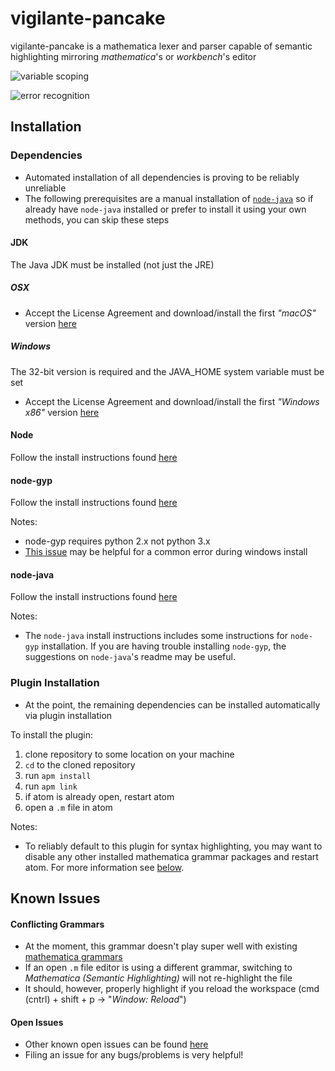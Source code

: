 # vigilante-pancake

vigilante-pancake is a mathematica lexer and parser capable of semantic highlighting mirroring _mathematica_'s or _workbench_'s editor

![variable scoping](https://i.imgur.com/QhQMhLL.png)

![error recognition](https://i.imgur.com/gYuuerW.png)

## Installation

### Dependencies
- Automated installation of all dependencies is proving to be reliably unreliable
- The following prerequisites are a manual installation of [`node-java`](https://github.com/joeferner/node-java) so if already have `node-java` installed or prefer to install it using your own methods, you can skip these steps

#### JDK
The Java JDK must be installed (not just the JRE)

##### OSX
- Accept the License Agreement and download/install the first _"macOS"_ version [here](http://www.oracle.com/technetwork/java/javase/downloads/jdk8-downloads-2133151.html)

##### Windows
The 32-bit version is required and the JAVA_HOME system variable must be set
- Accept the License Agreement and download/install the first _"Windows x86"_ version [here](http://www.oracle.com/technetwork/java/javase/downloads/jdk8-downloads-2133151.html)

#### Node
Follow the install instructions found [here](https://nodejs.org)

#### node-gyp
Follow the install instructions found [here](https://github.com/nodejs/node-gyp)

Notes:
- node-gyp requires python 2.x not python 3.x
- [This issue](https://github.com/TooTallNate/node-gyp/issues/155) may be helpful for a common error during windows install

#### node-java
Follow the install instructions found [here](https://github.com/joeferner/node-java)

Notes:
- The `node-java` install instructions includes some instructions for `node-gyp` installation. If you are having trouble installing `node-gyp`, the suggestions on `node-java`'s readme may be useful.

### Plugin Installation
- At the point, the remaining dependencies can be installed automatically via plugin installation

To install the plugin: 
1. clone repository to some location on your machine
2. `cd` to the cloned repository
3. run `apm install`
4. run `apm link`
5. if atom is already open, restart atom
6. open a `.m` file in atom

Notes:
- To reliably default to this plugin for syntax highlighting, you may want to disable any other installed mathematica grammar packages and restart atom. For more information see [below](https://github.com/teedr/vigilante-pancake#conflicting-grammars).

## Known Issues

#### Conflicting Grammars
- At the moment, this grammar doesn't play super well with existing [mathematica grammars](https://github.com/Fitzse/language-mathematica)
- If an open `.m` file editor is using a different grammar, switching to _Mathematica (Semantic Highlighting)_ will not re-highlight the file
- It should, however, properly highlight if you reload the workspace (cmd (cntrl) + shift + p -> "_Window: Reload_")

#### Open Issues
- Other known open issues can be found [here](https://github.com/teedr/vigilante-pancake/issues)
- Filing an issue for any bugs/problems is very helpful!

